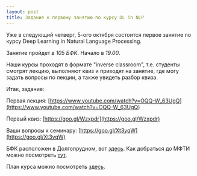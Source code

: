 ```yaml
---
layout: post
title: Задание к первому занятию по курсу DL in NLP
---
```


Уже в следующий четверг, 5-ого октября состоится первое занятие по курсу Deep Learning in Natural Language Processing.

Занятие пройдет _в 105 БФК_. Начало в _19.00_.

Наши курсы проходят в формате "inverse classroom", т.е. студенты смотрят лекцию, выполняют квиз и приходят на занятие, где могу задать вопросы по лекции, а также увидеть разбор квиза. 

Итак, задание:

Первая лекция: [https://www.youtube.com/watch?v=OQQ-W_63UgQ](https://www.youtube.com/watch?v=OQQ-W_63UgQ)

Первый квиз: [https://goo.gl/Wzxpdr](https://goo.gl/Wzxpdr)

Ваши вопросы к семинару: [https://goo.gl/Xt3yqW](https://goo.gl/Xt3yqW)

БФК расположен в Долгопрудном, вот [здесь](https://yandex.ru/maps/-/CBUgnHqITD). Как добраться до МФТИ можно посмотреть [тут](https://mipt.ru/about/general/contacts/way.php).

План курса можно посмотреть [здесь](../NLP/).
